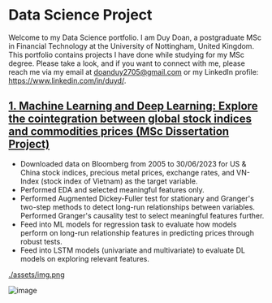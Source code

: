 # Data Science Project
Welcome to my Data Science portfolio. I am Duy Doan, a postgraduate MSc in Financial Technology at the University of Nottingham, United Kingdom. This portfolio contains projects I have done while studying for my MSc degree. Please take a look, and if you want to connect with me, please reach me via my email at doanduy2705@gmail.com or my LinkedIn profile: https://www.linkedin.com/in/duyd/.

## [1. Machine Learning and Deep Learning: Explore the cointegration between global stock indices and commodities prices (MSc Dissertation Project)](https://github.com/DuyDoanLearning/stock_market_prediction_MachineLearning_and_LSTM.git)
* Downloaded data on Bloomberg from 2005 to 30/06/2023 for US & China stock indices, precious metal prices, exchange rates, and VN-Index (stock index of Vietnam) as the target variable.
* Performed EDA and selected meaningful features only.
* Performed Augmented Dickey-Fuller test for stationary and Granger's two-step methods to detect long-run relationships between variables. Performed Granger's causality test to select meaningful features further.
* Feed into ML models for regression task to evaluate how models perform on long-run relationship features in predicting prices through robust tests.
* Feed into LSTM models (univariate and multivariate) to evaluate DL models on exploring relevant features.

[./assets/img.png](https://github.com/DuyDoanLearning/Data_Science_Projects/blob/main/results_img_technical_2.png)

![image](./assets/https://github.com/DuyDoanLearning/Data_Science_Projects/blob/main/results_img_technical_2.png)
